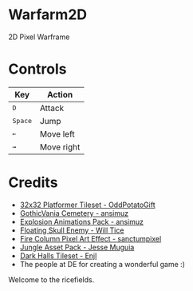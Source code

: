 # Warfarm2D
2D Pixel Warframe

# Controls
|Key                |Action    |
|-------------------|----------|
|<kbd>D</kbd>       |Attack    |
|<kbd>Space</kb>    |Jump      |
|<kbd>&#8592;</kbd> |Move left |
|<kbd>&#8594;</kbd> |Move right|

# Credits
- [32x32 Platformer Tileset - OddPotatoGift](https://oddpotatogift.itch.io/32x32-platformer)
- [GothicVania Cemetery - ansimuz](https://ansimuz.itch.io/gothicvania-cemetery)
- [Explosion Animations Pack - ansimuz](https://ansimuz.itch.io/explosion-animations-pack)
- [Floating Skull Enemy - Will Tice](https://untiedgames.itch.io/floating-skull-enemy)
- [Fire Column Pixel Art Effect - sanctumpixel](https://sanctumpixel.itch.io/fire-column-pixel-art-effect)
- [Jungle Asset Pack - Jesse Muguia](https://jesse-m.itch.io/jungle-pack)
- [Dark Halls Tileset - Enjl](https://enjl.itch.io/tileset-dark-halls)
- The people at DE for creating a wonderful game :)

Welcome to the ricefields.
